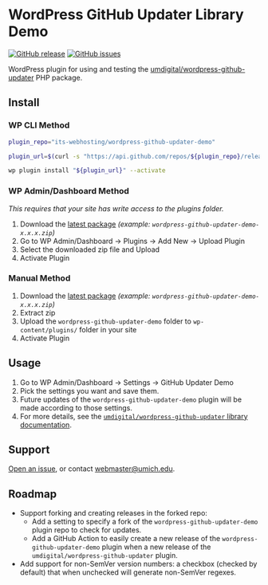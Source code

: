 WordPress GitHub Updater Library Demo
=====================================
[![GitHub release](https://img.shields.io/github/release/its-webhosting/wordpress-github-updater-demo.svg)](https://github.com/its-webhosting/wordpress-github-updater-demo/releases/latest)
[![GitHub issues](https://img.shields.io/github/issues/its-webhosting/wordpress-github-updater-demo.svg)](https://github.com/its-webhosting/wordpress-github-updater-demo/issues)

WordPress plugin for using and testing the [umdigital/wordpress-github-updater](https://github.com/umdigital/wordpress-github-updater) PHP package.

## Install

### WP CLI Method
```bash
plugin_repo="its-webhosting/wordpress-github-updater-demo"

plugin_url=$(curl -s "https://api.github.com/repos/${plugin_repo}/releases/latest" | jq -r '.assets[0].browser_download_url')

wp plugin install "${plugin_url}" --activate
```
### WP Admin/Dashboard Method
*This requires that your site has write access to the plugins folder.*
1. Download the [latest package](https://github.com/its-webhosting/wordpress-github-updater-demo/releases/latest) *(example: `wordpress-github-updater-demo-x.x.x.zip`)*
2. Go to WP Admin/Dashboard -> Plugins -> Add New -> Upload Plugin
3. Select the downloaded zip file and Upload
4. Activate Plugin
### Manual Method
1. Download the [latest package](https://github.com/its-webhosting/wordpress-github-updater-demo/releases/latest) *(example: `wordpress-github-updater-demo-x.x.x.zip`)*
2. Extract zip
3. Upload the `wordpress-github-updater-demo` folder to `wp-content/plugins/` folder in your site
4. Activate Plugin

## Usage
1. Go to WP Admin/Dashboard -> Settings -> GitHub Updater Demo
2. Pick the settings you want and save them.
3. Future updates of the `wordpress-github-updater-demo` plugin will be made according to those settings.
4. For more details, see the [`umdigital/wordpress-github-updater` library documentation](https://github.com/umdigital/wordpress-github-updater).

## Support
[Open an issue](https://github.com/its-webhosting/wordpress-github-updater-demo/issues), or contact [webmaster@umich.edu](mailto:webmaster@umich.edu).

## Roadmap

* Support forking and creating releases in the forked repo:
  * Add a setting to specify a fork of the `wordpress-github-updater-demo` plugin repo to check for updates.
  * Add a GitHub Action to easily create a new release of the `wordpress-github-updater-demo` plugin when a new release of the `umdigital/wordpress-github-updater` plugin.
* Add support for non-SemVer version numbers: a checkbox (checked by default) that when unchecked will generate non-SemVer regexes.